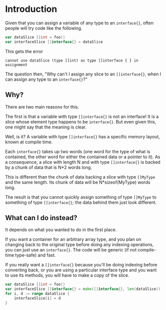# Introduction

Given that you can assign a variable of any type to an ` interface{} `, often people will try code like the following.
```go
var dataSlice []int = foo()
var interfaceSlice []interface{} = dataSlice
```
This gets the error
```
cannot use dataSlice (type []int) as type []interface { } in assignment
```

The question then, "Why can't I assign any slice to an ` []interface{} `, when I can assign any type to an ` interface{} `?"

## Why?

There are two main reasons for this.

The first is that a variable with type ` []interface{} ` is not an interface! It is a slice whose element type happens to be ` interface{} `. But even given this, one might say that the meaning is clear.

Well, is it? A variable with type ` []interface{} ` has a specific memory layout, known at compile time.

Each ` interface{} ` takes up two words (one word for the type of what is contained, the other word for either the contained data or a pointer to it). As a consequence, a slice with length N and with type ` []interface{} ` is backed by a chunk of data that is N\*2 words long.

This is different than the chunk of data backing a slice with type ` []MyType ` and the same length. Its chunk of data will be N\*sizeof(MyType) words long.

The result is that you cannot quickly assign something of type ` []MyType ` to something of type ` []interface{} `; the data behind them just look different.

## What can I do instead?

It depends on what you wanted to do in the first place.

If you want a container for an arbitrary array type, and you plan on changing back to the original type before doing any indexing operations, you can just use an ` interface{} `. The code will be generic (if not compile-time type-safe) and fast.

If you really want a ` []interface{} ` because you'll be doing indexing before converting back, or you are using a particular interface type and you want to use its methods, you will have to make a copy of the slice.
```go
var dataSlice []int = foo()
var interfaceSlice []interface{} = make([]interface{}, len(dataSlice))
for i, d := range dataSlice {
	interfaceSlice[i] = d
}
```